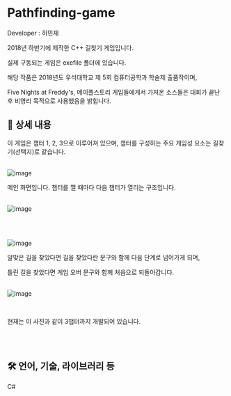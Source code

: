 # Pathfinding-game
Developer : 허민재

2018년 하반기에 제작한 C++ 길찾기 게임입니다.

실제 구동되는 게임은 exefile 폴더에 있습니다.

해당 작품은 2018년도 우석대학교 제 5회 컴퓨터공학과 학술제 출품작이며,

Five Nights at Freddy's, 메이플스토리 게임들에게서 가져온 소스들은 대회가 끝난 후 비영리 목적으로 사용했음을 밝힙니다.

## 📖 상세 내용

이 게임은 챕터 1, 2, 3으로 이루어져 있으며, 챕터를 구성하는 주요 게임성 요소는 길찾기(선택지)로 같습니다. <br><br>

![image](https://github.com/MJH39088/Pathfinding-game/assets/104211982/806c7e7a-abab-4030-9533-a3a881ed7ca8)

메인 화면입니다. 챕터를 깰 때마다 다음 챕터가 열리는 구조입니다.<br><br>

![image](https://github.com/MJH39088/Pathfinding-game/assets/104211982/023d372c-a419-442f-af0c-e168d39735d2)

<br><br>

![image](https://github.com/MJH39088/Pathfinding-game/assets/104211982/12e451c3-4b5e-46f2-95a4-356b7872342f)

알맞은 길을 찾았다면 길을 찾았다란 문구와 함께 다음 단계로 넘어가게 되며, 

틀린 길을 찾았다면 게임 오버 문구와 함께 처음으로 되돌아갑니다. <br><br>

![image](https://github.com/MJH39088/Pathfinding-game/assets/104211982/e48936fa-2759-42d6-a4e1-59dcf59aa7fe)

<br>

현재는 이 사진과 같이 3챕터까지 개발되어 있습니다.

<br><br>

## 🛠️ 언어, 기술, 라이브러리 등

C#

<br><br>
